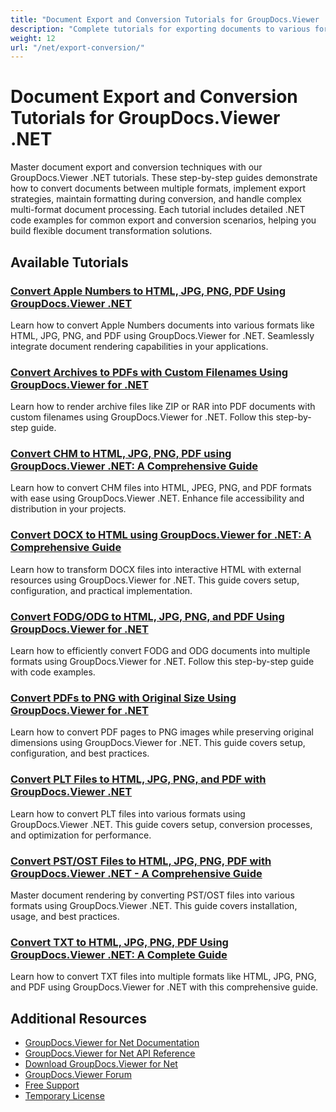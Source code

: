 ```yaml
---
title: "Document Export and Conversion Tutorials for GroupDocs.Viewer .NET"
description: "Complete tutorials for exporting documents to various formats and implementing document conversion strategies with GroupDocs.Viewer for .NET."
weight: 12
url: "/net/export-conversion/"
---
```


# Document Export and Conversion Tutorials for GroupDocs.Viewer .NET

Master document export and conversion techniques with our GroupDocs.Viewer .NET tutorials. These step-by-step guides demonstrate how to convert documents between multiple formats, implement export strategies, maintain formatting during conversion, and handle complex multi-format document processing. Each tutorial includes detailed .NET code examples for common export and conversion scenarios, helping you build flexible document transformation solutions.

## Available Tutorials

### [Convert Apple Numbers to HTML, JPG, PNG, PDF Using GroupDocs.Viewer .NET](./convert-apple-numbers-groupdocs-viewer-net/)
Learn how to convert Apple Numbers documents into various formats like HTML, JPG, PNG, and PDF using GroupDocs.Viewer for .NET. Seamlessly integrate document rendering capabilities in your applications.

### [Convert Archives to PDFs with Custom Filenames Using GroupDocs.Viewer for .NET](./groupdocs-viewer-dotnet-convert-archives-to-pdfs-custom-filenames/)
Learn how to render archive files like ZIP or RAR into PDF documents with custom filenames using GroupDocs.Viewer for .NET. Follow this step-by-step guide.

### [Convert CHM to HTML, JPG, PNG, PDF using GroupDocs.Viewer .NET&#58; A Comprehensive Guide](./convert-chm-to-html-jpg-png-pdf-groupdocs-viewer-net/)
Learn how to convert CHM files into HTML, JPEG, PNG, and PDF formats with ease using GroupDocs.Viewer .NET. Enhance file accessibility and distribution in your projects.

### [Convert DOCX to HTML using GroupDocs.Viewer for .NET&#58; A Comprehensive Guide](./groupdocs-viewer-dotnet-docx-to-html/)
Learn how to transform DOCX files into interactive HTML with external resources using GroupDocs.Viewer for .NET. This guide covers setup, configuration, and practical implementation.

### [Convert FODG/ODG to HTML, JPG, PNG, and PDF Using GroupDocs.Viewer for .NET](./convert-fodg-og-documents-groupdocs-viewer-net/)
Learn how to efficiently convert FODG and ODG documents into multiple formats using GroupDocs.Viewer for .NET. Follow this step-by-step guide with code examples.

### [Convert PDFs to PNG with Original Size Using GroupDocs.Viewer for .NET](./convert-pdfs-to-png-groupdocs-viewer-net/)
Learn how to convert PDF pages to PNG images while preserving original dimensions using GroupDocs.Viewer for .NET. This guide covers setup, configuration, and best practices.

### [Convert PLT Files to HTML, JPG, PNG, and PDF with GroupDocs.Viewer .NET](./convert-plt-files-groupdocs-viewer-net/)
Learn how to convert PLT files into various formats using GroupDocs.Viewer .NET. This guide covers setup, conversion processes, and optimization for performance.

### [Convert PST/OST Files to HTML, JPG, PNG, PDF with GroupDocs.Viewer .NET - A Comprehensive Guide](./convert-pst-ost-files-groupdocs-viewer-net/)
Master document rendering by converting PST/OST files into various formats using GroupDocs.Viewer .NET. This guide covers installation, usage, and best practices.

### [Convert TXT to HTML, JPG, PNG, PDF Using GroupDocs.Viewer .NET&#58; A Complete Guide](./groupdocs-viewer-dotnet-txt-conversion-guide/)
Learn how to convert TXT files into multiple formats like HTML, JPG, PNG, and PDF using GroupDocs.Viewer for .NET with this comprehensive guide.

## Additional Resources

- [GroupDocs.Viewer for Net Documentation](https://docs.groupdocs.com/viewer/net/)
- [GroupDocs.Viewer for Net API Reference](https://reference.groupdocs.com/viewer/net/)
- [Download GroupDocs.Viewer for Net](https://releases.groupdocs.com/viewer/net/)
- [GroupDocs.Viewer Forum](https://forum.groupdocs.com/c/viewer/9)
- [Free Support](https://forum.groupdocs.com/)
- [Temporary License](https://purchase.groupdocs.com/temporary-license/)

